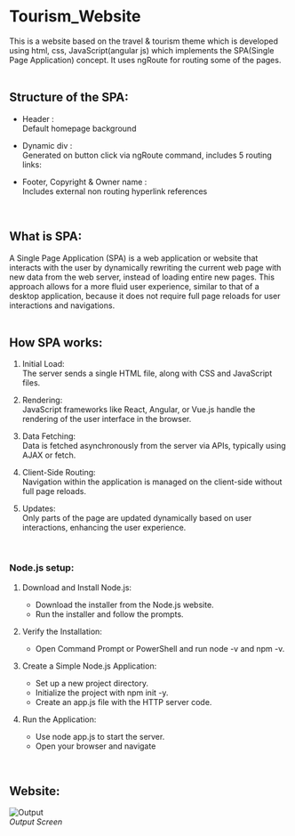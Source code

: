 # Tourism_Website
This is a website based on the travel & tourism theme which is developed using 
html, css, JavaScript(angular js) which implements the SPA(Single Page 
Application) concept. It uses ngRoute for routing some of the pages.  
<br/>

## Structure of the SPA: 
- Header :<br/>
Default homepage background 
 
- Dynamic div : <br/>
Generated on button click via ngRoute command, includes 5 routing links:
 
- Footer, Copyright & Owner name  :  <br/>
Includes external non routing hyperlink references
<br/>

## What is SPA: 
A Single Page Application (SPA) is a web application or website that interacts with the user by dynamically rewriting the current web page with new data from the web server, instead of loading entire new pages. This approach allows for a more fluid user experience, similar to that of a desktop application, because it does not require full page reloads for user interactions and navigations.
<br/><br/>

## How SPA works: 
1. Initial Load: <br/>The server sends a single HTML file, along with CSS and JavaScript files.

2. Rendering: <br/>JavaScript frameworks like React, Angular, or Vue.js handle the rendering of the user interface in the browser.

3. Data Fetching: <br/>Data is fetched asynchronously from the server via APIs, typically using AJAX or fetch.

4. Client-Side Routing: <br/>Navigation within the application is managed on the client-side without full page reloads.

5. Updates: <br/>Only parts of the page are updated dynamically based on user interactions, enhancing the user experience.
<br/>

### Node.js setup:
1. Download and Install Node.js:
   - Download the installer from the Node.js website.
   - Run the installer and follow the prompts.

2. Verify the Installation:
   - Open Command Prompt or PowerShell and run node -v and npm -v.


3. Create a Simple Node.js Application:
   - Set up a new project directory.
   - Initialize the project with npm init -y.
   - Create an app.js file with the HTTP server code.


4. Run the Application:
   - Use node app.js to start the server.
   - Open your browser and navigate 

<br/>

## Website: 

![Output](output.jpg)
<br/>*Output Screen*
